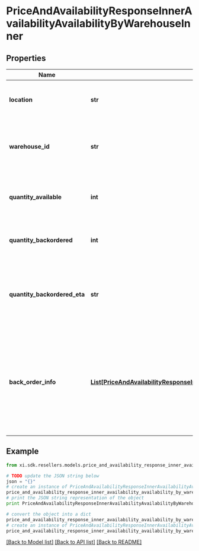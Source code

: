 # PriceAndAvailabilityResponseInnerAvailabilityAvailabilityByWarehouseInner


## Properties

Name | Type | Description | Notes
------------ | ------------- | ------------- | -------------
**location** | **str** | Indicates where (location) the product is available. | [optional] 
**warehouse_id** | **str** | Indicates where (Ingram Warehouse Id) the product is available. | [optional] 
**quantity_available** | **int** | The quantity of the product available in a given warehouse. | [optional] 
**quantity_backordered** | **int** | The quantity of a product backordered in a given warehouse. | [optional] 
**quantity_backordered_eta** | **str** | The estimated time of arrival of a product that has been backordered in a given warehouse. | [optional] 
**back_order_info** | [**List[PriceAndAvailabilityResponseInnerAvailabilityAvailabilityByWarehouseInnerBackOrderInfoInner]**](PriceAndAvailabilityResponseInnerAvailabilityAvailabilityByWarehouseInnerBackOrderInfoInner.md) | *Currently, this feature is not available in these countries (Mexico, Turkey, New Zealand, Colombia, Chile, Brazil, Peru, Western Sahara). | [optional] 

## Example

```python
from xi.sdk.resellers.models.price_and_availability_response_inner_availability_availability_by_warehouse_inner import PriceAndAvailabilityResponseInnerAvailabilityAvailabilityByWarehouseInner

# TODO update the JSON string below
json = "{}"
# create an instance of PriceAndAvailabilityResponseInnerAvailabilityAvailabilityByWarehouseInner from a JSON string
price_and_availability_response_inner_availability_availability_by_warehouse_inner_instance = PriceAndAvailabilityResponseInnerAvailabilityAvailabilityByWarehouseInner.from_json(json)
# print the JSON string representation of the object
print PriceAndAvailabilityResponseInnerAvailabilityAvailabilityByWarehouseInner.to_json()

# convert the object into a dict
price_and_availability_response_inner_availability_availability_by_warehouse_inner_dict = price_and_availability_response_inner_availability_availability_by_warehouse_inner_instance.to_dict()
# create an instance of PriceAndAvailabilityResponseInnerAvailabilityAvailabilityByWarehouseInner from a dict
price_and_availability_response_inner_availability_availability_by_warehouse_inner_form_dict = price_and_availability_response_inner_availability_availability_by_warehouse_inner.from_dict(price_and_availability_response_inner_availability_availability_by_warehouse_inner_dict)
```
[[Back to Model list]](../README.md#documentation-for-models) [[Back to API list]](../README.md#documentation-for-api-endpoints) [[Back to README]](../README.md)


